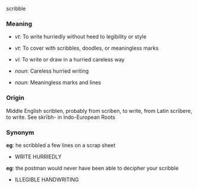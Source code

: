 scribble
### Meaning
+ _vt_: To write hurriedly without heed to legibility or style
+ _vt_: To cover with scribbles, doodles, or meaningless marks
+ _vi_: To write or draw in a hurried careless way

+ _noun_: Careless hurried writing
+ _noun_: Meaningless marks and lines

### Origin

Middle English scriblen, probably from scriben, to write, from Latin scrībere, to write. See skrībh- in Indo-European Roots

### Synonym

__eg__: he scribbled a few lines on a scrap sheet

+ WRITE HURRIEDLY

__eg__: the postman would never have been able to decipher your scribble

+ ILLEGIBLE HANDWRITING


